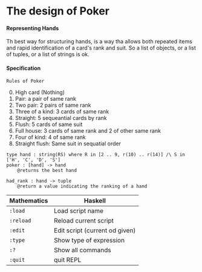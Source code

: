 # The design of Poker

#### Representing Hands

Th best way for structuring hands, is a way tha allows both repeated items and rapid identification of a card's rank and suit. So a list of objects, or a list of tuples, or a list of strings is ok.

#### Specification

```Rules of Poker```

0. High card (Nothing)
1. Pair: a pair of same rank
2. Two pair: 2 pairs of same rank
3. Three of a kind: 3 cards of same rank
4. Straight: 5 sequeantial cards by rank
5. Flush: 5 cards of same suit
6. Full house: 3 cards of same rank and 2 of other same rank
7. Four of kind: 4 of same rank
8. Straight flush: Same suit in sequatial order

```
type hand : string(RS) where R in [2 .. 9, r(10) .. r(14)] /\ S in ['H', 'C', 'D', 'S']
poker : [hand] -> hand
	@returns the best hand
	
had_rank : hand -> tuple
	@return a value indicating the ranking of a hand
```

Mathematics | Haskell 
------------ | -------------
`:load` | Load script name
`:reload`| Reload current script
`:edit` | Edit script (current od given)
`:type`| Show type of expression
`:?` | Show all commands
`:quit` | quit REPL